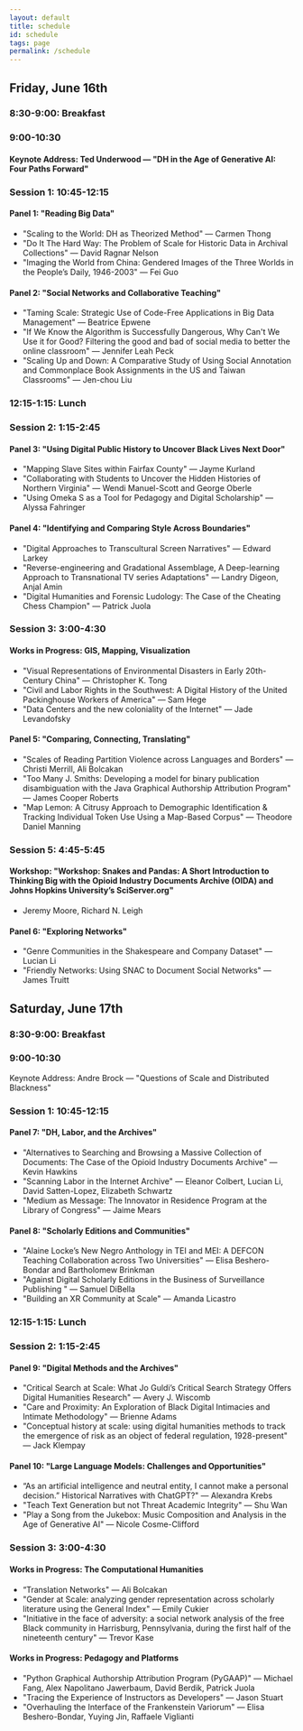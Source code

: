 ```yaml
---
layout: default
title: schedule
id: schedule
tags: page
permalink: /schedule
---
```


  <h2>Friday, June 16th</h2>
  <div>
    <h3>8:30-9:00: Breakfast</h3>
    <h3>9:00-10:30</h3>
    <h4>Keynote Address: Ted Underwood — "DH in the Age of Generative AI: Four Paths Forward"<h4>
    <h3>Session 1: 10:45-12:15</h3>
    <h4>Panel 1: "Reading Big Data"</h4>
    <ul>
      <li>"Scaling to the World: DH as Theorized Method" — Carmen Thong</li>
      <li>"Do It The Hard Way: The Problem of Scale for Historic Data in Archival Collections" — David Ragnar Nelson</li>
      <li>"Imaging the World from China: Gendered Images of the Three Worlds in the People’s Daily, 1946-2003" — Fei Guo</li>
    </ul>
    <h4>Panel 2: "Social Networks and Collaborative Teaching"</h4>
    <ul>
      <li>"Taming Scale: Strategic Use of Code-Free Applications in Big Data Management" — Beatrice Epwene</li>
      <li>"If We Know the Algorithm is Successfully Dangerous, Why Can't We Use it for Good? Filtering the good and bad of social media to better the online classroom" — Jennifer Leah Peck</li>
      <li>"Scaling Up and Down: A Comparative Study of Using Social Annotation and Commonplace Book Assignments in the US and Taiwan Classrooms" — Jen-chou Liu</li>
    </ul>
    <h3>12:15-1:15: Lunch</h3>
    <h3>Session 2: 1:15-2:45</h3>
    <h4>Panel 3: "Using Digital Public History to Uncover Black Lives Next Door"</h4>
    <ul>
      <li>"Mapping Slave Sites within Fairfax County" — Jayme Kurland</li>
      <li>"Collaborating with Students to Uncover the Hidden Histories of Northern Virginia" — Wendi Manuel-Scott and George Oberle</li>
      <li>"Using Omeka S as a Tool for Pedagogy and Digital Scholarship" — Alyssa Fahringer</li>
    </ul>
    <h4>Panel 4: "Identifying and Comparing Style Across Boundaries"</h4>
    <ul>
      <li>"Digital Approaches to Transcultural Screen Narratives" — Edward Larkey</li>
      <li>"Reverse-engineering and Gradational Assemblage, A Deep-learning Approach to Transnational TV series Adaptations" — Landry  Digeon, Anjal Amin</li>
      <li>"Digital Humanities and Forensic Ludology: The Case of the Cheating Chess Champion" — Patrick Juola</li>
    </ul>
    <h3>Session 3: 3:00-4:30</h3>
     <h4> Works in Progress: GIS, Mapping, Visualization</h4>
    <ul>
      <li>"Visual Representations of Environmental Disasters in Early 20th-Century China" — Christopher K. Tong</li>
      <li>"Civil and Labor Rights in the Southwest: A Digital History of the United Packinghouse Workers of America" — Sam Hege</li>
      <li>"Data Centers and the new coloniality of the Internet" — Jade Levandofsky</li>
    </ul>
    <h4>Panel 5: "Comparing, Connecting, Translating"</h4>
    <ul>
      <li>"Scales of Reading Partition Violence across Languages and Borders" — Christi Merrill, Ali Bolcakan </li>
      <li>"Too Many J. Smiths: Developing a model for binary publication disambiguation with the Java Graphical Authorship Attribution Program" — James Cooper Roberts</li>
      <li>"Map Lemon: A Citrusy Approach to Demographic Identification & Tracking Individual Token Use Using a Map-Based Corpus" — Theodore Daniel Manning</li>
    </ul>
     <h3>Session 5: 4:45-5:45</h3>
    <h4> Workshop: "Workshop: Snakes and Pandas: A Short Introduction to Thinking Big with the Opioid Industry Documents Archive (OIDA) and Johns Hopkins University’s SciServer.org"</h4>
    <ul>
      <li>Jeremy Moore, Richard N. Leigh</li>
    </ul>
    <h4>Panel 6: "Exploring Networks"</h4>
    <ul>
      <li>"Genre Communities in the Shakespeare and Company Dataset" — Lucian Li </li>
      <li>"Friendly Networks: Using SNAC to Document Social Networks" — James Truitt</li>
    </ul>
    
   <h2>Saturday, June 17th</h2>
  <div>
    <h3>8:30-9:00: Breakfast</h3>
    <h3>9:00-10:30</h3>
    <p>Keynote Address: Andre Brock — "Questions of Scale and Distributed Blackness"</p>
    <h3>Session 1: 10:45-12:15</h3>
    <h4>Panel 7: "DH, Labor, and the Archives"</h4>
    <ul>
      <li>"Alternatives to Searching and Browsing a Massive Collection of Documents: The Case of the Opioid Industry Documents Archive" — Kevin Hawkins</li>
      <li>"Scanning Labor in the Internet Archive" — Eleanor Colbert, Lucian Li, David Satten-Lopez, Elizabeth Schwartz</li>
      <li>"Medium as Message: The Innovator in Residence Program at the Library of Congress" — Jaime Mears </li>
    </ul>
    <h4>Panel 8: "Scholarly Editions and Communities"</h4>
    <ul>
      <li>"Alaine Locke’s New Negro Anthology in TEI and MEI: A DEFCON Teaching Collaboration across Two Universities" — Elisa Beshero-Bondar and Bartholomew Brinkman</li>
      <li>"Against Digital Scholarly Editions in the Business of Surveillance Publishing " — Samuel DiBella</li>
       <li>"Building an XR Community at Scale" — Amanda Licastro</li>
    </ul>
    <h3>12:15-1:15: Lunch</h3>
    <h3>Session 2: 1:15-2:45</h3>
    <h4>Panel 9: "Digital Methods and the Archives"</h4>
    <ul>
      <li>"Critical Search at Scale: What Jo Guldi’s Critical Search Strategy Offers Digital Humanities Research" — Avery J. Wiscomb</li>
      <li>"Care and Proximity: An Exploration of Black Digital Intimacies and Intimate Methodology" — Brienne Adams</li>
      <li>"Conceptual history at scale: using digital humanities methods to track the emergence of risk as an object of federal regulation, 1928-present" — Jack Klempay</li>
    </ul>
    <h4>Panel 10: "Large Language Models: Challenges and Opportunities"</h4>
    <ul>
      <li>“As an artificial intelligence and neutral entity, I cannot make a personal decision.” Historical Narratives with ChatGPT?" — Alexandra Krebs</li>
      <li>"Teach Text Generation but not Threat Academic Integrity" — Shu Wan</li>
      <li>"Play a Song from the Jukebox: Music Composition and Analysis in the Age of Generative AI" — Nicole Cosme-Clifford</li>
    </ul>
    <h3>Session 3: 3:00-4:30</h3>
    <h4> Works in Progress: The Computational Humanities</h4>
    <ul>
      <li>“Translation Networks" — Ali Bolcakan</li>
      <li>"Gender at Scale: analyzing gender representation across scholarly literature using the General Index" — Emily Cukier</li>
      <li>"Initiative in the face of adversity: a social network analysis of the free Black community in Harrisburg, Pennsylvania, during the first half of the nineteenth century" — Trevor Kase</li>
    </ul>
    <h4>Works in Progress: Pedagogy and Platforms </h4>
    <ul>
      <li>"Python Graphical Authorship Attribution Program (PyGAAP)" —  Michael Fang, Alex Napolitano Jawerbaum, David Berdik, Patrick Juola </li>
      <li>"Tracing the Experience of Instructors as Developers" — Jason Stuart</li>
      <li>"Overhauling the Interface of the Frankenstein Variorum" — Elisa Beshero-Bondar, Yuying Jin, Raffaele Viglianti </li>
    </ul>

